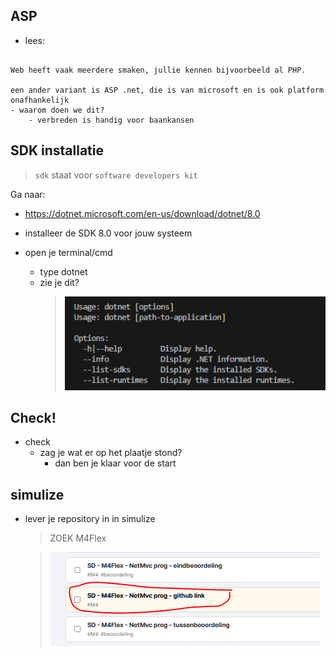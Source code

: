 ## ASP

- lees:
```

Web heeft vaak meerdere smaken, jullie kennen bijvoorbeeld al PHP.

een ander variant is ASP .net, die is van microsoft en is ook platform onafhankelijk
- waarom doen we dit?
    - verbreden is handig voor baankansen
```


## SDK installatie

> `sdk` staat voor `software developers kit`

Ga naar:
- https://dotnet.microsoft.com/en-us/download/dotnet/8.0

- installeer de SDK 8.0 voor jouw systeem
- open je terminal/cmd
    - type dotnet
    - zie je dit?
        > ![](img/installcheck.PNG)

## Check!

- check 
    - zag je wat er op het plaatje stond?
        - dan ben je klaar voor de start

## simulize
        
- lever je repository in in simulize
    > ZOEK M4Flex
    
    >![](img/m4flex.PNG)
    